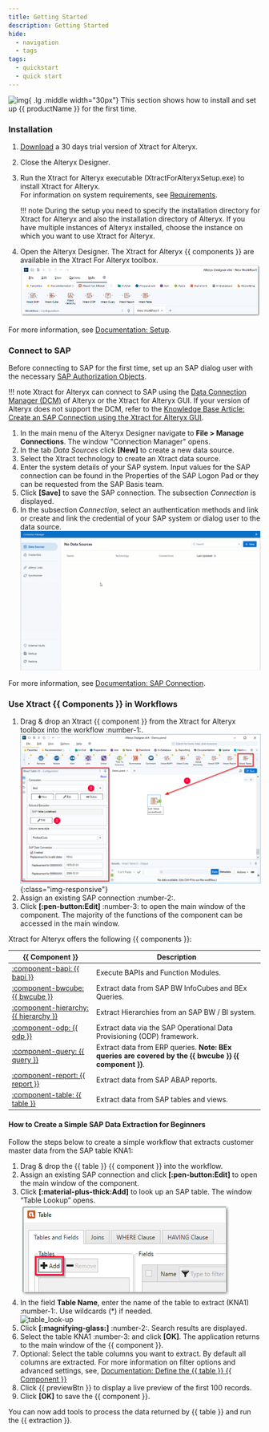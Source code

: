 ```yaml
---
title: Getting Started
description: Getting Started
hide:
  - navigation
  - tags
tags:
  - quickstart
  - quick start  
---
```


![img](site:assets/images/logos/theo-thumbs.png){ .lg .middle width="30px"} This section shows how to install and set up {{ productName }} for the first time.

### Installation

1. [Download](https://theobald-software.com/en/download-trial/) a 30 days trial version of Xtract for Alteryx.
2. Close the Alteryx Designer.
3. Run the Xtract for Alteryx executable (XtractForAlteryxSetup.exe) to install Xtract for Alteryx.<br>
For information on system requirements, see [Requirements](documentation/setup/requirements.md).

	!!! note
		During the setup you need to specify the installation directory for Xtract for Alteryx and also the installation directory of Alteryx. 
		If you have multiple instances of Alteryx installed, choose the instance on which you want to use Xtract for Alteryx.

4. Open the Alteryx Designer. The Xtract for Alteryx {{ components }} are available in the Xtract For Alteryx toolbox.<br>
![toolbox](assets/images/xfa/getting-started/toolbox.png)

For more information, see [Documentation: Setup](documentation/setup/index.md).


### Connect to SAP

Before connecting to SAP for the first time, set up an SAP dialog user with the necessary [SAP Authorization Objects](documentation/setup-in-sap/sap-authority-objects.md/#general-authorization-objects).

!!! note
	Xtract for Alteryx can connect to SAP using the [Data Connection Manager (DCM)](https://help.alteryx.com/current/en/designer/tools/dcm---designer.html) of Alteryx or the Xtract for Alteryx GUI.
	If your version of Alteryx does not support the DCM, refer to the [Knowledge Base Article: Create an SAP Connection using the Xtract for Alteryx GUI](knowledge-base/sap-connection-using-xfa-gui.md).

1. In the main menu of the Alteryx Designer navigate to **File > Manage Connections**. The window "Connection Manager" opens.
2. In the tab *Data Sources* click **[New]** to create a new data source.
3. Select the Xtract technology to create an Xtract data source.
4. Enter the system details of your SAP system.
Input values for the SAP connection can be found in the Properties of the SAP Logon Pad or they can be requested from the SAP Basis team.
5. Click **[Save]** to save the SAP connection. The subsection *Connection* is displayed.
6. In the subsection *Connection*, select an authentication methods and link or create and link the credential of your SAP system or dialog user to the data source.<br>
![new-data-source](assets/images/xfa/documentation/sap-connection/new-data-source.gif)

For more information, see [Documentation: SAP Connection](documentation/sap-connection/index.md).


### Use Xtract {{ Components }} in Workflows

1. Drag & drop an Xtract {{ component }} from the Xtract for Alteryx toolbox into the workflow :number-1:.
![create-extraction](assets/images/xfa/documentation/table/create-extraction.png){:class="img-responsive"}
2. Assign an existing SAP connection :number-2:.
3. Click **[:pen-button:Edit]** :number-3: to open the main window of the component.
The majority of the functions of the component can be accessed in the main window.

Xtract for Alteryx offers the following {{ components }}:

|  {{ Component }}  | Description   |  
|----------|-------------|
| [:component-bapi:  {{ bapi }}](documentation/bapi/index.md) | Execute BAPIs and Function Modules. |
| [:component-bwcube:  {{ bwcube }}](documentation//bwcube/index.md) | Extract data from SAP BW InfoCubes and BEx Queries. |
| [:component-hierarchy:  {{ hierarchy }}](documentation/hierarchy/index.md) | Extract Hierarchies from an SAP BW / BI system. |
| [:component-odp:  {{ odp }}](documentation/odp/index.md) | Extract data via the SAP Operational Data Provisioning (ODP) framework. | 
| [:component-query:  {{ query }}](documentation/query/index.md) | Extract data from ERP queries. **Note: BEx queries are covered by the {{ bwcube }} {{ component }}**. | 
| [:component-report: {{ report }}](documentation/report/index.md) | Extract data from SAP ABAP reports. | 
| [:component-table:  {{ table }}](documentation/table/index.md) | Extract data from SAP tables and views. |

<!---
{% include "components/components.md" %}
-->

#### How to Create a Simple SAP Data Extraction for Beginners

Follow the steps below to create a simple workflow that extracts customer master data from the SAP table KNA1:

1. Drag & drop the {{ table }} {{ component }} into the workflow.
2. Assign an existing SAP connection and click **[:pen-button:Edit]** to open the main window of the component.
3. Click **[:material-plus-thick:Add]** to look up an SAP table. The window “Table Lookup” opens.<br>
![table_look-up](assets/images/xfa/documentation/table/table_main-window_add.png)
4. In the field **Table Name**, enter the name of the table to extract (KNA1) :number-1:. Use wildcards (*) if needed.<br>
![table_look-up](assets/images/documentation/components/table/table_look-up.png)
5. Click **[:magnifying-glass:]** :number-2:. Search results are displayed.
6. Select the table KNA1 :number-3: and click **[OK]**. The application returns to the main window of the {{ component }}.
7. Optional: Select the table columns you want to extract. By default all columns are extracted. 
For more information on filter options and advanced settings, see, [Documentation: Define the {{ table }} {{ Component }}](documentation/table/index.md/#define-the-xtract-table-component)
8. Click {{ previewBtn }} to display a live preview of the first 100 records.
9. Click **[OK]** to save the {{ component }}.

You can now add tools to process the data returned by {{ table }} and run the {{ extraction }}.
